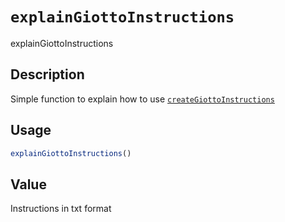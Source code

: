 # `explainGiottoInstructions`

explainGiottoInstructions


## Description

Simple function to explain how to use [`createGiottoInstructions`](#creategiottoinstructions)


## Usage

```r
explainGiottoInstructions()
```


## Value

Instructions in txt format


